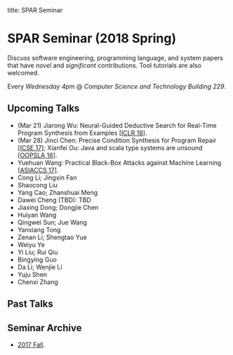 title: SPAR Seminar

# SPAR Seminar (2018 Spring)

Discuss software engineering, programming language, and system papers that have *novel* and *significant* contributions. Tool tutorials are also welcomed.

Every *Wednesday 4pm* @ *Computer Science and Technology Building 229*.

## Upcoming Talks

* (Mar 21) Jiarong Wu: Neural-Guided Deductive Search for Real-Time Program Synthesis from Examples [[ICLR 18]](https://openreview.net/forum?id=rywDjg-RW).
* (Mar 28) Jinci Chen: Precise Condition Synthesis for Program Repair [[ICSE 17]](https://www.researchgate.net/publication/307307206_Precise_Condition_Synthesis_for_Program_Repair); Xianfei Ou: Java and scala type systems are unsound [[OOPSLA 16]](https://dl.acm.org/citation.cfm?id=2984004).
* Yuehuan Wang: Practical Black-Box Attacks against Machine Learning [[ASIACCS 17]](https://arxiv.org/abs/1602.02697).
* Cong Li; Jingxin Fan
* Shaocong Liu
* Yang Cao; Zhanshuai Meng
* Dawei Cheng (TBD): TBD
* Jiaxing Dong; Dongjie Chen
* Huiyan Wang
* Qingwei Sun; Jue Wang
* Yanxiang Tong
* Zenan Li; Shengtao Yue
* Weiyu Ye
* Yi Liu; Rui Qiu
* Bingying Guo
* Da Li; Wenjie Li
* Yuju Shen
* Chenxi Zhang

## Past Talks

## Seminar Archive

* [2017 Fall](2017fall).
